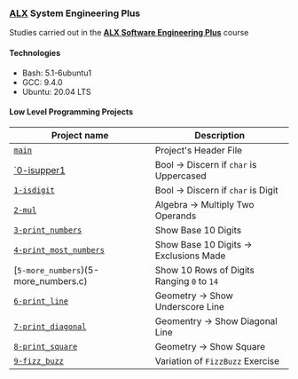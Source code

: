 ### [ALX](https://www.alxafrica.com/) System Engineering Plus

Studies carried out in the **[ALX Software Engineering Plus](https://www.alxafrica.com/software-engineering-plus/)** course

#### Technologies

* Bash:     5.1-6ubuntu1
* GCC:      9.4.0
* Ubuntu:   20.04 LTS

#### Low Level Programming Projects

| Project name | Description |
| ------------ | ----------- |
| [`main`](main.h) | Project's Header File |
| [`0-isupper1](0-isupper.c) | Bool -> Discern if `char` is Uppercased |
| [`1-isdigit`](1-isdigit.c) | Bool -> Discern if `char` is Digit |
| [`2-mul`](2-mul.c) | Algebra -> Multiply Two Operands |
| [`3-print_numbers`](3-print_numbers.c) | Show Base 10 Digits |
| [`4-print_most_numbers`](4-print_most_numbers.c) | Show Base 10 Digits -> Exclusions Made |
| [`5-more_numbers`}(5-more_numbers.c) | Show 10 Rows of Digits Ranging `0` to `14` |
| [`6-print_line`](6-print_line.c) | Geometry -> Show Underscore Line |
| [`7-print_diagonal`](7-print_diagonal.c) | Geomentry -> Show Diagonal Line |
| [`8-print_square`](8-print_square.c) | Geometry -> Show Square |
| [`9-fizz_buzz`](9-fizz_buzz.c) | Variation of `FizzBuzz` Exercise |
